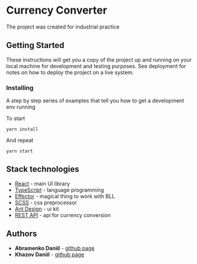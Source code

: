 # Currency Converter

The project was created for industrial practice

## Getting Started

These instructions will get you a copy of the project up and running on your local machine for development and testing purposes. See deployment for notes on how to deploy the project on a live system.


### Installing

A step by step series of examples that tell you how to get a development env running

To start

```
yarn install
```

And repeat

```
yarn start
```
## Stack technologies

* [React](https://ru.reactjs.org/) - main UI library
* [TypeScript](https://www.typescriptlang.org/) - language programming
* [Effector](https://effector.dev/) - magical thing to work with BLL
* [SCSS](https://sass-scss.ru/) - css preprocessor
* [Ant Design](https://ant.design/) - ui kit
* [REST API](https://freecurrencyapi.net/) - api for currency conversion

## Authors

* **Abramenko Daniil** - [github page](https://github.com/dancha10)
* **Khazov Daniil** - [github page](https://github.com/MrKruten)